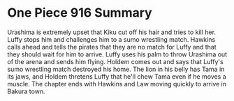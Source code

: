 One Piece 916 Summary
=====================

Urashima is extremely upset that Kiku cut off his hair and tries to kill her.
Luffy stops him and challenges him to a sumo wrestling match. Hawkins calls
ahead and tells the pirates that they are no match for Luffy and that they
should wait for him to arrive. Luffy uses his palm to throw Urashima out of
the arena and sends him flying. Holdem comes out and says that Luffy's
sumo wrestling match destroyed his home. The lion in his belly has Tama in
its jaws, and Holdem thretens Luffy that he'll chew Tama even if he moves
a muscle. The chapter ends with Hawkins and Law moving quickly to arrive
in Bakura town.

